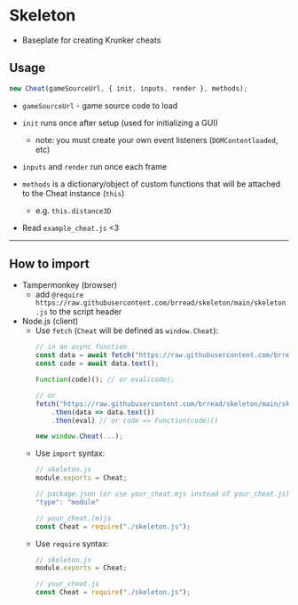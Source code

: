 # Skeleton
- Baseplate for creating Krunker cheats

## Usage
```js
new Cheat(gameSourceUrl, { init, inputs, render }, methods);
```

- `gameSourceUrl` - game source code to load

- `init` runs once after setup (used for initializing a GUI)
  - note: you must create your own event listeners (`DOMContentloaded`, etc)
- `inputs` and `render` run once each frame

- `methods` is a dictionary/object of custom functions that will be attached to the Cheat instance (`this`)
  - e.g. `this.distance3D`
- Read `example_cheat.js` <3

<hr>

## How to import
- Tampermonkey (browser)
  - add `@require https://raw.githubusercontent.com/brread/skeleton/main/skeleton.js` to the script header
- Node.js (client)
  - Use `fetch` (`Cheat` will be defined as `window.Cheat`):
    ```js
    // in an async function
    const data = await fetch("https://raw.githubusercontent.com/brread/skeleton/main/skeleton.js");
    const code = await data.text();

    Function(code)(); // or eval(code);
    
    // or
    fetch("https://raw.githubusercontent.com/brread/skeleton/main/skeleton.js")
        .then(data => data.text())
        .then(eval) // or code => Function(code)()

    new window.Cheat(...);
    ```
  - Use `import` syntax:
      ```js
      // skeleton.js
      module.exports = Cheat;

      // package.json (or use your_cheat.mjs instead of your_cheat.js)
      "type": "module"

      // your_cheat.(m)js
      const Cheat = require("./skeleton.js");
      ```  
  - Use `require` syntax:
      ```js
      // skeleton.js
      module.exports = Cheat;

      // your_cheat.js
      const Cheat = require("./skeleton.js");
      ```  
